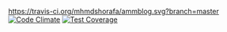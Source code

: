 https://travis-ci.org/mhmdshorafa/ammblog.svg?branch=master
[![Code Climate](https://codeclimate.com/github/mhmdshorafa/ammblog/badges/gpa.svg)](https://codeclimate.com/github/mhmdshorafa/ammblog)
[![Test Coverage](https://codeclimate.com/github/mhmdshorafa/ammblog/badges/coverage.svg)](https://codeclimate.com/github/mhmdshorafa/ammblog/coverage)
